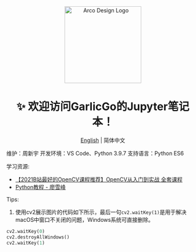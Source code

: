 <div align="center">
  <img alt="Arco Design Logo" width="200" src="https://octodex.github.com/images/hula_loop_octodex03.gif"/>
</div>
<div align="center">
  <h1>✨ 欢迎访问GarlicGo的Jupyter笔记本！</h1>
</div>

<div align="center">

[English](./README.en-US.md) | 简体中文

</div>

维护：周新宇
开发环境：VS Code、Python 3.9.7
支持语言：Python ES6


学习资源:
- [【2021B站最好的OpenCV课程推荐】OpenCV从入门到实战 全套课程](https://www.bilibili.com/video/BV1PV411774y?from=search&seid=15932565624720465096&spm_id_from=333.337.0.0)
- [Python教程 - 廖雪峰](https://www.liaoxuefeng.com/wiki/1016959663602400)

Tips:
1. 使用cv2展示图片的代码如下所示，最后一句`cv2.waitKey(1)`是用于解决macOS中窗口不关闭的问题，Windows系统可直接删除。
```python
cv2.waitKey(0)
cv2.destroyAllWindows()
cv2.waitKey(1)
```